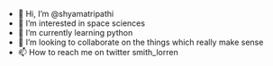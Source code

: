 - 👋 Hi, I’m @shyamatripathi
- 👀 I’m interested in space sciences
- 🌱 I’m currently learning python
- 💞️ I’m looking to collaborate on the things which really make sense
- 📫 How to reach me on twitter smith_lorren

<!---
shyamatr
You can click the Preview link to take a look at your changes.
--->
